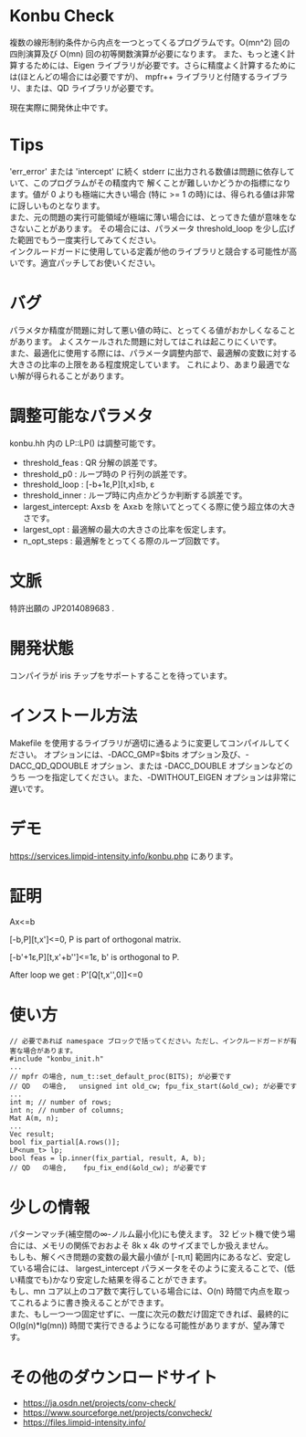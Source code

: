 # Konbu Check
複数の線形制約条件から内点を一つとってくるプログラムです。O(mn^2) 回の四則演算及び O(mn) 回の初等関数演算が必要になります。
また、もっと速く計算するためには、Eigen ライブラリが必要です。さらに精度よく計算するためには(ほとんどの場合には必要ですが)、
mpfr++ ライブラリと付随するライブラリ、または、QD ライブラリが必要です。  

現在実際に開発休止中です。

# Tips
'err_error' または 'intercept' に続く stderr に出力される数値は問題に依存していて、このプログラムがその精度内で
解くことが難しいかどうかの指標になります。値が 0 よりも極端に大きい場合 (特に >= 1 の時)には、得られる値は非常に訝しいものとなります。  
また、元の問題の実行可能領域が極端に薄い場合には、とってきた値が意味をなさないことがあります。
その場合には、パラメータ threshold_loop を少し広げた範囲でもう一度実行してみてください。  
インクルードガードに使用している定義が他のライブラリと競合する可能性が高いです。適宜パッチしてお使いください。  

# バグ
パラメタか精度が問題に対して悪い値の時に、とってくる値がおかしくなることがあります。
よくスケールされた問題に対してはこれは起こりにくいです。  
また、最適化に使用する際には、パラメータ調整内部で、最適解の変数に対する大きさの比率の上限をある程度規定しています。
これにより、あまり最適でない解が得られることがあります。

# 調整可能なパラメタ
konbu.hh 内の LP<T>::LP() は調整可能です。
* threshold_feas   : QR 分解の誤差です。
* threshold_p0     : ループ時の P 行列の誤差です。
* threshold_loop   : [-b+1&epsilon;,P][t,x]&leq;b, &epsilon;
* threshold_inner  : ループ時に内点かどうか判断する誤差です。
* largest_intercept: Ax&leq;b を Ax&geq;b を除いてとってくる際に使う超立体の大きさです。
* largest_opt      : 最適解の最大の大きさの比率を仮定します。
* n_opt_steps      : 最適解をとってくる際のループ回数です。

# 文脈
特許出願の JP2014089683 . 

# 開発状態
コンパイラが iris チップをサポートすることを待っています。  

# インストール方法
Makefile を使用するライブラリが適切に通るように変更してコンパイルしてください。
オプションには、-DACC_GMP=$bits オプション及び、-DACC_QD_QDOUBLE オプション、または -DACC_DOUBLE オプションなどのうち
一つを指定してください。また、-DWITHOUT_EIGEN オプションは非常に遅いです。

# デモ
https://services.limpid-intensity.info/konbu.php にあります。

# 証明
Ax&lt;=b

[-b,P][t,x']&lt;=0,
P is part of orthogonal matrix.

[-b'+1&epsilon;,P][t,x'+b'']&lt;=1&epsilon;,
b' is orthogonal to P.

After loop we get :
P'[Q[t,x'',0]]&lt;=0

# 使い方
    // 必要であれば namespace ブロックで括ってください。ただし、インクルードガードが有害な場合があります。
    #include "konbu_init.h"
    ...
    // mpfr の場合, num_t::set_default_proc(BITS); が必要です
    // QD   の場合,   unsigned int old_cw; fpu_fix_start(&old_cw); が必要です
    ...
    int m; // number of rows;
    int n; // number of columns;
    Mat A(m, n);
    ...
    Vec result;
    bool fix_partial[A.rows()];
    LP<num_t> lp;
    bool feas = lp.inner(fix_partial, result, A, b);
    // QD   の場合,    fpu_fix_end(&old_cw); が必要です

# 少しの情報
パターンマッチ(補空間の&infin;-ノルム最小化)にも使えます。
32 ビット機で使う場合には、メモリの関係でおおよそ 8k x 4k のサイズまでしか扱えません。  
もしも、解くべき問題の変数の最大最小値が [-&pi;,&pi;] 範囲内にあるなど、安定している場合には、
largest_intercept パラメータをそのように変えることで、(低い精度でも)かなり安定した結果を得ることができます。  
もし、mn コア以上のコア数で実行している場合には、O(n) 時間で内点を取ってこれるように書き換えることができます。  
また、もし一つ一つ固定せずに、一度に次元の数だけ固定できれば、最終的に O(lg(n)*lg(mn)) 時間で実行できるようになる可能性がありますが、望み薄です。

# その他のダウンロードサイト
* https://ja.osdn.net/projects/conv-check/
* https://www.sourceforge.net/projects/convcheck/
* https://files.limpid-intensity.info/
